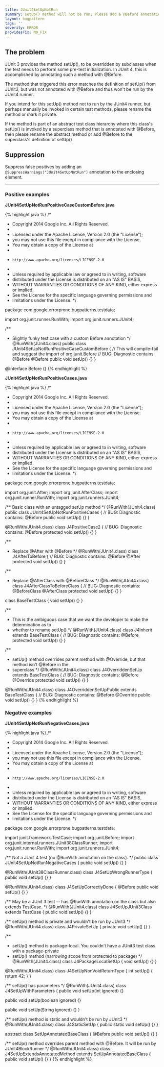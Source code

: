 ```yaml
---
title: JUnit4SetUpNotRun
summary: setUp() method will not be run; Please add a @Before annotation
layout: bugpattern
tags: ''
severity: ERROR
providesFix: NO_FIX
---
```


<!--
*** AUTO-GENERATED, DO NOT MODIFY ***
To make changes, edit the @BugPattern annotation or the explanation in docs/bugpattern.
-->

## The problem
JUnit 3 provides the method setUp(), to be overridden by subclasses when the test needs to perform some pre-test initialization. In JUnit 4, this is accomplished by annotating such a method with @Before.

 The method that triggered this error matches the definition of setUp() from JUnit3, but was not annotated with @Before and thus won't be run by the JUnit4 runner.

 If you intend for this setUp() method not to run by the JUnit4 runner, but perhaps manually be invoked in certain test methods, please rename the method or mark it private. 

 If the method is part of an abstract test class hierarchy where this class's setUp() is invoked by a superclass method that is annotated with @Before, then please rename the abstract method or add @Before to the superclass's definition of setUp()

## Suppression
Suppress false positives by adding an `@SuppressWarnings("JUnit4SetUpNotRun")` annotation to the enclosing element.

----------

### Positive examples
__JUnit4SetUpNotRunPositiveCaseCustomBefore.java__

{% highlight java %}
/*
 * Copyright 2014 Google Inc. All Rights Reserved.
 *
 * Licensed under the Apache License, Version 2.0 (the "License");
 * you may not use this file except in compliance with the License.
 * You may obtain a copy of the License at
 *
 *     http://www.apache.org/licenses/LICENSE-2.0
 *
 * Unless required by applicable law or agreed to in writing, software
 * distributed under the License is distributed on an "AS IS" BASIS,
 * WITHOUT WARRANTIES OR CONDITIONS OF ANY KIND, either express or implied.
 * See the License for the specific language governing permissions and
 * limitations under the License.
 */

package com.google.errorprone.bugpatterns.testdata;

import org.junit.runner.RunWith;
import org.junit.runners.JUnit4;

/**
 * Slightly funky test case with a custom Before annotation
 */
@RunWith(JUnit4.class)
public class JUnit4SetUpNotRunPositiveCaseCustomBefore {
  // This will compile-fail and suggest the import of org.junit.Before
  // BUG: Diagnostic contains: @Before
  @Before public void setUp() {}
}

@interface Before {}
{% endhighlight %}

__JUnit4SetUpNotRunPositiveCases.java__

{% highlight java %}
/*
 * Copyright 2014 Google Inc. All Rights Reserved.
 *
 * Licensed under the Apache License, Version 2.0 (the "License");
 * you may not use this file except in compliance with the License.
 * You may obtain a copy of the License at
 *
 *     http://www.apache.org/licenses/LICENSE-2.0
 *
 * Unless required by applicable law or agreed to in writing, software
 * distributed under the License is distributed on an "AS IS" BASIS,
 * WITHOUT WARRANTIES OR CONDITIONS OF ANY KIND, either express or implied.
 * See the License for the specific language governing permissions and
 * limitations under the License.
 */

package com.google.errorprone.bugpatterns.testdata;

import org.junit.After;
import org.junit.AfterClass;
import org.junit.runner.RunWith;
import org.junit.runners.JUnit4;

/** Basic class with an untagged setUp method */
@RunWith(JUnit4.class)
public class JUnit4SetUpNotRunPositiveCases {
  // BUG: Diagnostic contains: @Before
  public void setUp() {}
}

@RunWith(JUnit4.class)
class J4PositiveCase2 {
  // BUG: Diagnostic contains: @Before
  protected void setUp() {}
}

/**
 * Replace @After with @Before
 */
@RunWith(JUnit4.class)
class J4AfterToBefore {
  // BUG: Diagnostic contains: @Before
  @After
  protected void setUp() {}
}

/**
 * Replace @AfterClass with @BeforeClass
 */
@RunWith(JUnit4.class)
class J4AfterClassToBeforeClass {
  // BUG: Diagnostic contains: @BeforeClass
  @AfterClass
  protected void setUp() {}
}

class BaseTestClass {
  void setUp() {}
}

/**
 * This is the ambiguous case that we want the developer to make the determination as to
 * whether to rename setUp()
 */
@RunWith(JUnit4.class)
class J4Inherit extends BaseTestClass {
  // BUG: Diagnostic contains: @Before
  protected void setUp() {}
}

/**
 * setUp() method overrides parent method with @Override, but that method isn't @Before in the
 * superclass
 */
@RunWith(JUnit4.class)
class J4OverriddenSetUp extends BaseTestClass {
  // BUG: Diagnostic contains: @Before
  @Override protected void setUp() {}
}

@RunWith(JUnit4.class)
class J4OverriddenSetUpPublic extends BaseTestClass {
  // BUG: Diagnostic contains: @Before
  @Override public void setUp() {}
}
{% endhighlight %}

### Negative examples
__JUnit4SetUpNotRunNegativeCases.java__

{% highlight java %}
/*
 * Copyright 2014 Google Inc. All Rights Reserved.
 *
 * Licensed under the Apache License, Version 2.0 (the "License");
 * you may not use this file except in compliance with the License.
 * You may obtain a copy of the License at
 *
 *     http://www.apache.org/licenses/LICENSE-2.0
 *
 * Unless required by applicable law or agreed to in writing, software
 * distributed under the License is distributed on an "AS IS" BASIS,
 * WITHOUT WARRANTIES OR CONDITIONS OF ANY KIND, either express or implied.
 * See the License for the specific language governing permissions and
 * limitations under the License.
 */

package com.google.errorprone.bugpatterns.testdata;

import junit.framework.TestCase;
import org.junit.Before;
import org.junit.internal.runners.JUnit38ClassRunner;
import org.junit.runner.RunWith;
import org.junit.runners.JUnit4;

/** Not a JUnit 4 test (no @RunWith annotation on the class). */
public class JUnit4SetUpNotRunNegativeCases {
  public void setUp() {}
}

@RunWith(JUnit38ClassRunner.class)
class J4SetUpWrongRunnerType {
  public void setUp() {}
}

@RunWith(JUnit4.class)
class J4SetUpCorrectlyDone {
  @Before
  public void setUp() {}
}

/** May be a JUnit 3 test -- has @RunWith annotation on the class but also extends TestCase. */
@RunWith(JUnit4.class)
class J4SetUpJUnit3Class extends TestCase {
  public void setUp() {}
}

/** setUp() method is private and wouldn't be run by JUnit3 */
@RunWith(JUnit4.class)
class J4PrivateSetUp {
  private void setUp() {}
}

/**
 * setUp() method is package-local. You couldn't have a JUnit3 test class with a package-private
 * setUp() method (narrowing scope from protected to package)
 */
@RunWith(JUnit4.class)
class J4PackageLocalSetUp {
  void setUp() {}
}

@RunWith(JUnit4.class)
class J4SetUpNonVoidReturnType {
  int setUp() {
    return 42;
  }
}

/** setUp() has parameters */
@RunWith(JUnit4.class)
class J4SetUpWithParameters {
  public void setUp(int ignored) {}

  public void setUp(boolean ignored) {}

  public void setUp(String ignored) {}
}

/** setUp() method is static and wouldn't be run by JUnit3 */
@RunWith(JUnit4.class)
class J4StaticSetUp {
  public static void setUp() {}
}

abstract class SetUpAnnotatedBaseClass {
  @Before
  public void setUp() {}
}

/** setUp() method overrides parent method with @Before. It will be run by JUnit4BlockRunner */
@RunWith(JUnit4.class)
class J4SetUpExtendsAnnotatedMethod extends SetUpAnnotatedBaseClass {
  public void setUp() {}
}
{% endhighlight %}

